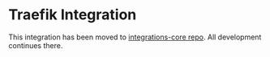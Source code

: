 # Traefik Integration

This integration has been moved to [integrations-core repo][1]. All development continues there.

[1]: https://github.com/DataDog/integrations-core/tree/9938bf3afc91b8a12b83d3f79ef6941d3a0ed21e/traefik_mesh
